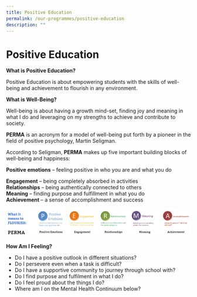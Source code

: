 ```yaml
---
title: Positive Education
permalink: /our-programmes/positive-education
description: ""
---
```

# **Positive Education**

**What is Positive Education?**

Positive Education is about empowering students with the skills of well-being and achievement to flourish in any environment.

**What is Well-Being?**

Well-being is about having a growth mind-set, finding joy and meaning in what I do and leveraging on my strengths to achieve and contribute to society.

**PERMA** is an acronym for a model of well-being put forth by a pioneer in the field of positive psychology, Martin Seligman. 

According to Seligman, **PERMA** makes up five important building blocks of well-being and happiness:

**Positive emotions** – feeling positive in who you are and what you do

**Engagement** – being completely absorbed in activities    
**Relationships** – being authentically connected to others   
**Meaning** – finding purpose and fulfillment in what you do    
**Achievement** – a sense of accomplishment and success


![](/images/PERMA.png)


**How Am I Feeling?**  

*   Do I have a positive outlook in different situations?
*   Do I persevere even when a task is difficult?
*   Do I have a supportive community to journey through school with?
*   Do I find purpose and fulfilment in what I do?
*   Do I feel proud about the things I do?
*   Where am I on the Mental Health Continuum below?
